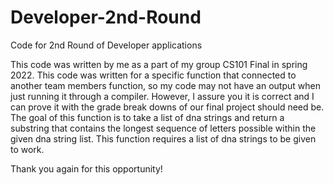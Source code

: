 # Developer-2nd-Round
Code for 2nd Round of Developer applications

This code was written by me as a part of my group CS101 Final in spring 2022. This code was written for a specific function that connected to another team members function, so my code may not have an output when just running it through a compiler. However, I assure you it is correct and I can prove it with the grade break downs of our final project should need be. The goal of this function is to take a list of dna strings and return a substring that contains the longest sequence of letters possible within the given dna string list. This function requires a list of dna strings to be given to work. 

Thank you again for this opportunity!
